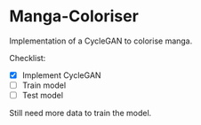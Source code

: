 # Manga-Coloriser

Implementation of a CycleGAN to colorise manga.

Checklist:

- [x] Implement CycleGAN
- [ ] Train model 
- [ ] Test model

Still need more data to train the model.
